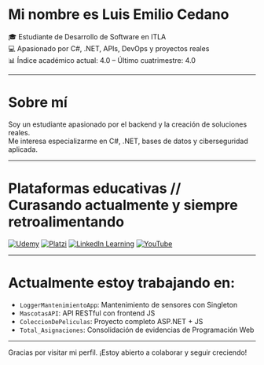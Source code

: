 # Mi nombre es Luis Emilio Cedano

🎓 Estudiante de Desarrollo de Software en ITLA  
💻 Apasionado por C#, .NET, APIs, DevOps y proyectos reales  
📊 Índice académico actual: 4.0 – Último cuatrimestre: 4.0  

---

# Sobre mí
Soy un estudiante apasionado por el backend y la creación de soluciones reales.  
Me interesa especializarme en C#, .NET, bases de datos y ciberseguridad aplicada.  

---

# Plataformas educativas // Curasando actualmente y siempre retroalimentando

[![Udemy](https://img.shields.io/badge/Udemy-A435F0?style=for-the-badge&logo=Udemy&logoColor=white)](https://www.udemy.com/user/luiscdano/)
[![Platzi](https://img.shields.io/badge/Platzi-98CA3F?style=for-the-badge&logo=Platzi&logoColor=white)](https://platzi.com/p/luiscdano/)
[![LinkedIn Learning](https://img.shields.io/badge/LinkedIn_Learning-0077B5?style=for-the-badge&logo=LinkedIn&logoColor=white)](https://linkedin.com/in/luiscdano)
[![YouTube](https://img.shields.io/badge/YouTube-learning?style=for-the-badge&logo=youtube&logoColor=white&color=FF0000)](https://youtube.com/@luiscdano)

---

# Actualmente estoy trabajando en:
- `LoggerMantenimientoApp`: Mantenimiento de sensores con Singleton
- `MascotasAPI`: API RESTful con frontend JS
- `ColeccionDePeliculas`: Proyecto completo ASP.NET + JS
- `Total_Asignaciones`: Consolidación de evidencias de Programación Web

---

Gracias por visitar mi perfil. ¡Estoy abierto a colaborar y seguir creciendo!

